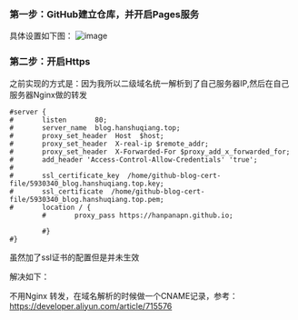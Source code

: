 ### 第一步：GitHub建立仓库，并开启Pages服务

具体设置如下图：
![image](https://user-images.githubusercontent.com/15027167/125239140-cc3aea00-e31a-11eb-9cf9-a7fd0a5052e7.png)

### 第二步：开启Https

之前实现的方式是：因为我所以二级域名统一解析到了自己服务器IP,然后在自己服务器Nginx做的转发

```
#server {
#       listen       80;
#       server_name  blog.hanshuqiang.top;
#       proxy_set_header  Host  $host;
#       proxy_set_header  X-real-ip $remote_addr;
#       proxy_set_header  X-Forwarded-For $proxy_add_x_forwarded_for;
#       add_header 'Access-Control-Allow-Credentials' 'true';
#
#       ssl_certificate_key  /home/github-blog-cert-file/5930340_blog.hanshuqiang.top.key;
#       ssl_certificate  /home/github-blog-cert-file/5930340_blog.hanshuqiang.top.pem;
#       location / {
        #       proxy_pass https://hanpanapn.github.io; 

        #}
#}
```
虽然加了ssl证书的配置但是并未生效

解决如下：

不用Nginx 转发，在域名解析的时候做一个CNAME记录，参考：https://developer.aliyun.com/article/715576
